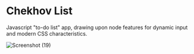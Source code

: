 
# Chekhov List
 Javascript "to-do list" app, drawing upon node features for dynamic input and modern CSS characteristics.
 
 ![Screenshot (19)](https://user-images.githubusercontent.com/75540937/132111171-0a572dca-9971-413c-bc9c-e79fa80c4c4f.png)
